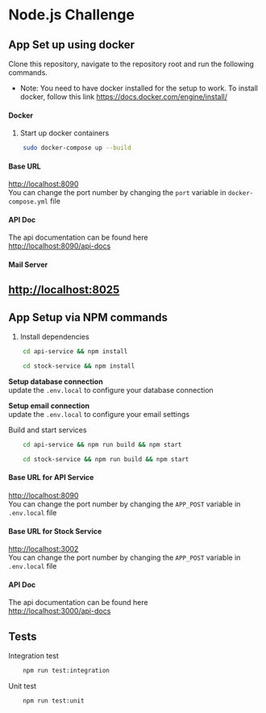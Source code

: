 # Node.js Challenge

## App Set up using docker
Clone this repository, navigate to the repository root and run the following commands.
- Note: You need to have docker installed for the setup to work. To install docker, follow this link https://docs.docker.com/engine/install/

#### Docker
1. Start up docker containers
```bash
    sudo docker-compose up --build
```
#### Base URL
[http://localhost:8090](http://localhost:8090) <br />
You can change the port number by changing the ``port`` variable in ``docker-compose.yml`` file

#### API Doc
The api documentation can be found here <br />
[http://localhost:8090/api-docs](http://localhost:8090/api-docs)

#### Mail Server
[http://localhost:8025](http://localhost:8025)
---

## App Setup via NPM commands
1. Install dependencies
```bash
    cd api-service && npm install
```
```bash
    cd stock-service && npm install
```

**Setup database connection** <br />
update the ``.env.local`` to configure your database connection

**Setup email connection** <br />
update the ``.env.local`` to configure your email settings

Build and start services
```bash
    cd api-service && npm run build && npm start
```

```bash
    cd stock-service && npm run build && npm start
```

#### Base URL for API Service
[http://localhost:8090](http://localhost:3000) <br />
You can change the port number by changing the ``APP_POST`` variable in ``.env.local`` file

#### Base URL for Stock Service
[http://localhost:3002](http://localhost:3002) <br />
You can change the port number by changing the ``APP_POST`` variable in ``.env.local`` file

#### API Doc
The api documentation can be found here <br />
[http://localhost:3000/api-docs](http://localhost:3000/api-docs)


## Tests
Integration test
```bash
    npm run test:integration
```

Unit test
```bash
    npm run test:unit
```
